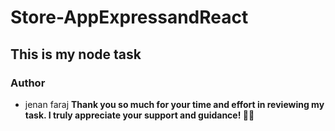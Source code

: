 # Store-AppExpressandReact

## This is my node task

### Author

- jenan faraj
  **Thank you so much for your time and effort in reviewing my task. I truly appreciate your support and guidance! 🙏🌟**
